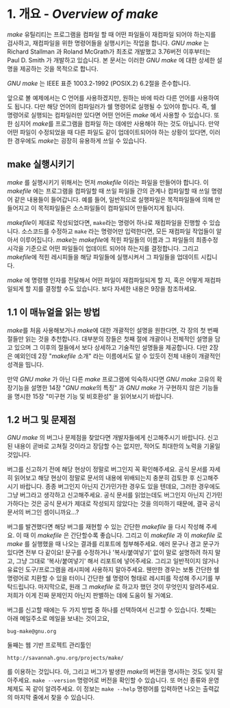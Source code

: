 # 1. 개요 - _Overview of make_

*make* 유틸리티는 프로그램을 컴파일 할 때 어떤 파일들이 재컴파일 되어야 하는지를 검사하고, 재컴파일을 위한 명령어들을 실행시키는 작업을 합니다.
*GNU make* 는 Richard Stallman 과 Roland McGrath가 최초로 개발했고 3.76버전 이후부터는 Paul D. Smith 가 개발하고 있습니다.
본 문서는 이러한 *GNU make* 에 대한 상세한 설명을 제공하는 것을 목적으로 합니다.

*GNU make* 는 IEEE 표준 1003.2-1992 (POSIX.2) 6.2절을 준수합니다.

앞으로 볼 예제에서는 C 언어를 사용하겠지만, 원하는 바에 따라 다른 언어를 사용하여도 됩니다. 다만 해당 언어의 컴파일러가 쉘 명령어로 실행될 수 있어야 합니다.
즉, 쉘 명령어로 실행되는 컴파일러만 있다면 어떤 언어든 *make* 에서 사용할 수 있습니다.
또한 심지어 *make*를 프로그램을 컴파일 하는 데에만 사용해야 하는 것도 아닙니다.
만약 어떤 파일이 수정되었을 때 다른 파일도 같이 업데이트되어야 하는 상황이 있다면, 이러한 경우에도 *make*는 굉장히 유용하게 쓰일 수 있습니다.

## make 실행시키기

*make* 를 실행시키기 위해서는 먼저 *makefile* 이라는 파일을 만들어야 합니다. 이 *makefile* 에는 프로그램을 컴파일할 때 쓰일 파일들 간의 관계나 컴파일할 때 쓰일 명령어 같은 내용들이 들어갑니다.
예를 들어, 일반적으로 실행파일은 목적파일들에 의해 만들어지고 이 목적파일들은 소스파일들이 컴파일되어 만들어지게 됩니다.

*makefile*이 제대로 작성되었다면, `make`라는 명령어 하나로 재컴파일을 진행할 수 있습니다. 소스코드를 수정하고 `make` 라는 명령어만 입력한다면, 모든 재컴파일 작업들이 알아서 이루어집니다.
*make*는 *makefile*에 적힌 파일들의 이름과 그 파일들의 최종수정시각을 기준으로 어떤 파일들이 업데이트 되어야 하는지를 결정합니다.
그리고 *makefile*에 적힌 레시피들을 해당 파일들에 실행시켜서 그 파일들을 업데이트 시킵니다.

*make* 에 명령행 인자를 전달해서 어떤 파일이 재컴파일되게 할 지, 혹은 어떻게 재컴파일되게 할 지를 결정할 수도 있습니다. 보다 자세한 내용은 9장을 참조하세요.

## 1.1 이 매뉴얼을 읽는 방법
*make*를 처음 사용해보거나 *make*에 대한 개괄적인 설명을 원한다면, 각 장의 첫 번째 절들만 읽는 것을 추천합니다.
대부분의 장들은 첫째 절에 개괄이나 전체적인 설명을 담고 있으며 그 이후의 절들에서 보다 상세하고 기술적인 설명들을 제공합니다.
다만 2장은 예외인데 2장 "*makefile* 소개" 라는 이름에서도 알 수 있듯이 전체 내용이 개괄적인 성격을 띱니다.

만약 *GNU make* 가 아닌 다른 *make* 프로그램에 익숙하시다면 *GNU make* 고유의 확장기능을 설명한 14장 "*GNU make*의 특징" 과 *GNU make* 가 구현하지 않은 기능들을 명시한 15장 "미구현 기능 및 비호환성" 을 읽어보시기 바랍니다.

## 1.2 버그 및 문제점
*GNU make* 의 버그나 문제점을 찾았다면 개발자들에게 신고해주시기 바랍니다. 신고된 내용이 곧바로 고쳐질 것이라고 장담할 수는 없지만, 적어도 최대한의 노력을 기울일 것입니다.

버그를 신고하기 전에 해당 현상이 정말로 버그인지 꼭 확인해주세요. 공식 문서를 자세히 읽어보고 해당 현상이 정말로 문서의 내용에 위배되는지 충분히 검토한 후 신고해주시기 바랍니다.
종종 버그인지 아닌지 긴가민가한 경우도 있을 텐데요, 그러한 경우에도 그냥 버그라고 생각하고 신고해주세요.
공식 문서를 읽었는데도 버그인지 아닌지 긴가민가하다는 것은 공식 문서가 제대로 작성되지 않았다는 것을 의미하기 때문에, 결국 공식 문서의 버그인 셈이니까요...?

버그를 발견했다면 해당 버그를 재현할 수 있는 간단한 *makefile* 을 다시 작성해 주세요.
이 때 이 *makefile* 은 간단할수록 좋습니다.
그리고 이 *makefile* 과 이 *makefile* 로 *make* 를 실행했을 때 나오는 결과를 리포트에 첨부해주세요.
에러 문구나 경고 문구가 있다면 전부 다 같이요!
문구를 수정하거나 '복사/붙여넣기' 없이 말로 설명하려 하지 말고, 그냥 그대로 '복사/붙여넣기' 해서 리포트에 넣어주세요.
그리고 일반적이지 않거나 유료인 도구/프로그램을 레시피에 사용하지 말아주세요. 웬만한 경우는 보통 간단한 쉘 명령어로 치환할 수 있을 터이니 간단한 쉘 명령어 형태로 레시피를 작성해 주시기를 부탁드립니다.
마지막으로, 원래 그 *makefile* 로 하고자 했던 것이 무엇인지 알려주세요. 저희가 이게 진짜 문제인지 아닌지 판별하는 데에 도움이 될 거예요.

버그를 신고할 때에는 두 가지 방법 중 하나를 선택하여서 신고할 수 있습니다.
첫째는 아래 메일주소로 메일을 보내는 것이고요,
```
bug-make@gnu.org
```
둘째는 웹 기반 프로젝트 관리툴인
```
http://savannah.gnu.org/projects/make/
```
를 이용하는 것입니다.
아, 그리고 버그가 발생한 *make*의 버전을 명시하는 것도 잊지 말아주세요. `make --version` 명령어로 버전을 확인할 수 있습니다.
또 머신 종류와 운영체제도 꼭 같이 알려주세요. 이 정보는 `make --help` 명령어를 입력하면 나오는 출력값의 마지막 줄에서 찾을 수 있습니다.
